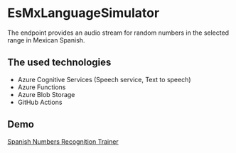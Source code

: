 # EsMxLanguageSimulator

The endpoint provides an audio stream for random numbers in the selected range in Mexican Spanish.

## The used technologies
- Azure Cognitive Services (Speech service, Text to speech)
- Azure Functions
- Azure Blob Storage
- GitHub Actions

## Demo
[Spanish Numbers Recognition Trainer](https://morozyan.github.io/SpanishNumbersRecognitionTrainer/?utm_source=gh)
